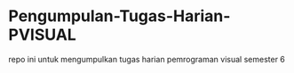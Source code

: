 # Pengumpulan-Tugas-Harian-PVISUAL
repo ini untuk mengumpulkan tugas harian pemrograman visual semester 6
